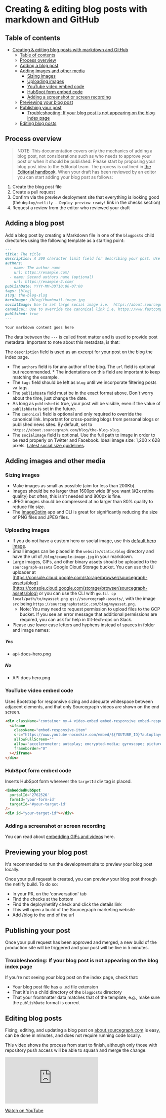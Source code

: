 # Creating & editing blog posts with markdown and GitHub

## Table of contents

- [Creating & editing blog posts with markdown and GitHub](#creating--editing-blog-posts-with-markdown-and-github)
  - [Table of contents](#table-of-contents)
  - [Process overview](#process-overview)
  - [Adding a blog post](#adding-a-blog-post)
  - [Adding images and other media](#adding-images-and-other-media)
    - [Sizing images](#sizing-images)
    - [Uploading images](#uploading-images)
    - [YouTube video embed code](#youtube-video-embed-code)
    - [HubSpot form embed code](#hubspot-form-embed-code)
    - [Adding a screenshot or screen recording](#adding-a-screenshot-or-screen-recording)
  - [Previewing your blog post](#previewing-your-blog-post)
  - [Publishing your post](#publishing-your-post)
    - [Troubleshooting: If your blog post is not appearing on the blog index page](#troubleshooting-if-your-blog-post-is-not-appearing-on-the-blog-index-page)
  - [Editing blog posts](#editing-blog-posts)

## Process overview

> NOTE: This documentation covers only the mechanics of adding a blog post, not considerations such as who needs to approve your post or when it should be published. Please start by proposing your blog post idea to the Editorial team. The process is outlined in [the Editorial handbook](../content/editorial/editorial-process.md). When your draft has been reviewed by an editor you can start adding your blog post as follows:

1. Create the blog post file
1. Create a pull request
1. Confirm via the preview deployment site that everything is looking good (the `deploy/netlify — Deploy preview ready!` link in the checks section)
1. Request a review from the editor who reviewed your draft

## Adding a blog post

Add a blog post by creating a Markdown file in one of the `blogposts` child directories using the following template as a starting point:

```markdown
---
title: The title
description: A 300 character limit field for describing your post. Use this is you want to specially craft the excerpt shown on the index page. Uses the first 300 characters of text from your post if this field does not exist.
authors:
  - name: The author name
    url: https://example.com/
  - name: Second authors name (optional)
    url: https://example-2.com/
publishDate: YYYY-MM-DDT10:00-07:00
tags: [blog]
slug: the-blog-slug
heroImage: /blog/thumbnail-image.jpg
socialImage: Use to set large social image i.e.  https://about.sourcegraph.com/blog/sourcegraph-social-img.png
canonical: Use to override the canonical link i.e. https://www.fastcompany.com/90565930/im-deaf-and-this-is-what-happens-when-i-get-on-a-zoom-call
published: true
---

Your markdown content goes here
```

The data between the `---` is called front matter and is used to provide post metadata. Important to note about this metadata, is that:

The `description` field is used as an excerpt for your post on the blog the index page.

- The `authors` field is for any author of the blog. The `url` field is optional but recommended. \* The indentations on this field are important to keep matching the example.
- The `tags` field should be left as `blog` until we incorporate filtering posts va tags.
- The `publishDate` field must be in the exact format above. Don't worry about the time, just change the date.
- As long as `published` is true, your post will be visible, even if the value of `publishDate` is set in the future.
- The `canonical` field is optional and only required to override the canonical link. Important for cross-posting blogs from personal blogs or published news sites. By default, set to `https://about.sourcegraph.com/blog/the-blog-slug`.
- The `socialImage` field is optional. Use the full path to image in order to be read properly on Twitter and Facebook. Ideal image size: 1,200 x 628 pixels. <a href="https://sproutsocial.com/insights/social-media-image-sizes-guide/" rel="nofollow" target="_blank">Latest social size guidelines</a>.

## Adding images and other media

### Sizing images

- Make images as small as possible (aim for less than 200Kb).
- Images should be no larger than 1600px wide (if you want @2x retina quality) but often, this isn't needed and 800px is fine.
- JPEG images should be compressed at no larger than 80% quality to reduce file size.
- The [ImageOptim](https://github.com/ImageOptim/ImageOptim) app and CLI is great for significantly reducing the size of PNG files and JPEG files.

### Uploading images

- If you do not have a custom hero or social image, use this [default hero image](https://storage.googleapis.com/sourcegraph-assets/blog/default_hero_social.png).
- Small images can be placed in the `website/static/blog` directory and have the url of `/blog/example-image.jpg` in your markdown.
- Large images, GIFs, and other binary assets should be uploaded to the `sourcegraph-assets` Google Cloud Storage bucket. You can use the UI uploader at [https://console.cloud.google.com/storage/browser/sourcegraph-assets/blog](https://console.cloud.google.com/storage/browser/sourcegraph-assets/blog) or you can use the CLI with `gsutil cp local/path/to/myasset.png gs://sourcegraph-assets/`, with the image `src` being `https://sourcegraphstatic.com/blog/myasset.png`.
  - Note: You may need to request permission to upload files to the GCP bucket. If you see an error message that additional permissions are required, you can ask for help in #it-tech-ops on Slack.
- Please use lower case letters and hyphens instead of spaces in folder and image names:

<div class="usage">
<div class="item yes">
<h5>Yes</h5>
<ul>
<li>api-docs-hero.png</li>
</ul>
</div>
<div class="item no">
<h5>No</h5>
<ul>
<li>API docs hero.png</li>
</ul>
</div>
</div>

### YouTube video embed code

Uses Bootstrap for responsive sizing and adequate whitespace between adjacent elements, and that only Sourcegraph videos are shown on the end screen.

```html
<div className="container my-4 video-embed embed-responsive embed-responsive-16by9">
  <iframe
    className="embed-responsive-item"
    src="https://www.youtube-nocookie.com/embed/${YOUTUBE_ID}?autoplay=0&amp;cc_load_policy=0&amp;start=0&amp;end=0&amp;loop=0&amp;controls=1&amp;modestbranding=0&amp;rel=0"
    allowFullScreen=""
    allow="accelerometer; autoplay; encrypted-media; gyroscope; picture-in-picture"
    frameborder="0"
  ></iframe>
</div>
```

### HubSpot form embed code

Inserts HubSpot form wherever the `targetId` div tag is placed.

```html
<EmbeddedHubSpot
  portalId='2762526'
  formId='your-form-id'
  targetId='#your-target-id'
/>
<div id="your-target-id"></div>
```

### Adding a screenshot or screen recording

You can read about [embedding GIFs and videos](../process/adding_screenshots_screen_recording.md) here.

## Previewing your blog post

It's recommended to run the development site to preview your blog post locally.

Once your pull request is created, you can preview your blog post through the netlify build. To do so:

- In your PR, on the 'conversation' tab
- Find the checks at the bottom
- Find the deploy/netlify check and click the details link
- This will open a build of the Sourcegraph marketing website
- Add /blog to the end of the url

## Publishing your post

Once your pull request has been approved and merged, a new build of the production site will be triggered and your post will be live in 5 minutes.

### Troubleshooting: If your blog post is not appearing on the blog index page

If you're not seeing your blog post on the index page, check that:

- Your blog post file has a `.md` file extension
- That it's in a child directory of the `blogposts` directory
- That your frontmatter data matches that of the template, e.g., make sure the `publishDate` format is correct

## Editing blog posts

Fixing, editing, and updating a blog post on [about.sourcegraph.com](https://about.sourcegraph.com/blog/) is easy, can be done in minutes, and does not require running code locally.

This video shows the process from start to finish, although only those with repository push access will be able to squash and merge the change.

<p class="container">
  <div style={{ padding: '56.25% 0 0 0', position: 'relative'}}>
    <iframe src="https://www.youtube-nocookie.com/embed/15hE2BCyMCQ" style={{ position: 'absolute', top: '0', left: '0', width: '100%', height: '100%' }} frameBorder="0" webkitAllowFullscreen="" mozAllowFullScreen="" allowFullScreen=""></iframe>
  </div>
  <p style={{ textAlign: 'center' }}>
    <a href="https://www.youtube.com/watch?v=15hE2BCyMCQ" target="_blank" rel="noreferrer">Watch on YouTube</a>
  </p>
</p>
